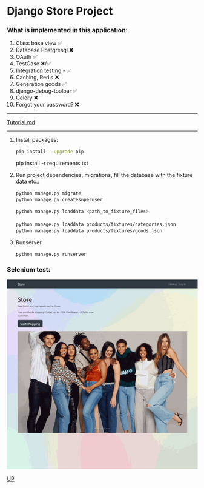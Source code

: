 # **Django Store Project**

### What is implemented in this application:

<a name="top"></a>

1. Class base view &#9989;
2. Database Postgresql &#10060;
3. OAuth &#9989;
4. TestCase &#10060;/&#9989;
5. <a href="#Integration_testing"> Integration testing </a> - &#9989;
6. Caching, Redis &#10060;
7. Generation goods &#9989;
8. django-debug-toolbar &#9989;
9. Celery &#10060;
10. Forgot your password? &#10060;


---


<a href="Tutorial.md">Tutorial.md</a>

---

1. Install packages:
   ```bash
   pip install --upgrade pip
   ```
   pip install -r requirements.txt
   
2. Run project dependencies, migrations, fill the database with the fixture data etc.:
  
   ```bash
   python manage.py migrate
   python manage.py createsuperuser
   ```

   ```bash
   python manage.py loaddata <path_to_fixture_files>
   
   python manage.py loaddata products/fixtures/categories.json
   python manage.py loaddata products/fixtures/goods.json
   ```

3. Runserver
   ```bash
   python manage.py runserver
   ```



### Selenium test:
<a name="Integration_testing"></a>
![tests_integration_animation.gif](docs%2Ftests_integration_animation.gif)



<a href="#top">UP</a>